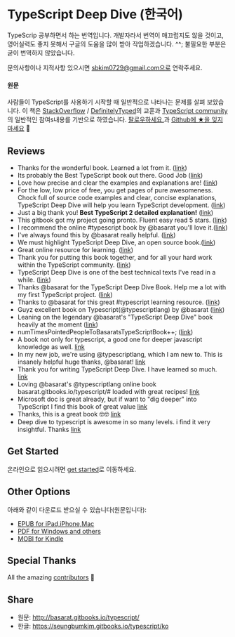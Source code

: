 TypeScript Deep Dive (한국어)
=======

TypeScrip 공부하면서 하는 번역입니다.
개발자라서 번역이 매끄럽지도 않을 것이고, 영어실력도 좋지 못해서 구글의 도움을 많이 받아 작업하겠습니다. ^^;
불필요한 부분은 굳이 번역하지 않았습니다.

문의사항이나 지적사항 있으시면 sbkim0729@gmail.com으로 연락주세요.

#### 원문
사람들이 TypeScript를 사용하기 시작할 때 일반적으로 나타나는 문제를 살펴 보았습니다. 이 책은 [StackOverflow](http://stackoverflow.com/tags/typescript/topusers) / [DefinitelyTyped](https://github.com/DefinitelyTyped/)의 교훈과 [TypeScript community](https://github.com/TypeStrong/)의 일반적인 참여s내용를 기반으로 하였습니다. [팔로우하세요.](https://twitter.com/basarat)과 [Github에 ★을 잊지 마세요](https://github.com/basarat/typescript-book) 🌹

## Reviews

* Thanks for the wonderful book. Learned a lot from it. ([link](https://www.gitbook.com/book/basarat/typescript/discussions/21#comment-1468279131934))
* Its probably the Best TypeScript book out there. Good Job ([link](https://twitter.com/thelondonjs/status/756419561570852864))
* Love how precise and clear the examples and explanations are! ([link](https://twitter.com/joe_mighty/status/758290957280346112))
* For the low, low price of free, you get pages of pure awesomeness. Chock full of source code examples and clear, concise explanations, TypeScript Deep Dive will help you learn TypeScript development. ([link](https://www.nativescript.org/blog/details/free-book-typescript-deep-dive))
* Just a big thank you! **Best TypeScript 2 detailed explanation!** ([link](https://www.gitbook.com/book/basarat/typescript/discussions/38))
* This gitbook got my project going pronto. Fluent easy read 5 stars. ([link](https://twitter.com/thebabellion/status/779888195559235584))
* I recommend the online #typescript book by @basarat you'll love it.([link](https://twitter.com/markpieszak/status/788099306590969860))
* I've always found this by @basarat really helpful. ([link](https://twitter.com/Brocco/status/789887640656945152))
* We must highlight TypeScript Deep Dive, an open source book.([link](https://www.siliconrepublic.com/enterprise/typescript-programming-javascript))
* Great online resource for learning. ([link](https://twitter.com/rdfuhr/status/790193307708076035))
* Thank you for putting this book together, and for all your hard work within the TypeScript community. ([link](https://github.com/basarat/typescript-book/pull/183#issuecomment-257799713))
* TypeScript Deep Dive is one of the best technical texts I've read in a while. ([link](https://twitter.com/borekb/status/794287092272599040))
* Thanks @basarat for the TypeScript Deep Dive Book. Help me a lot with my first TypeScript project. ([link](https://twitter.com/betolinck/status/797901548562960384))
* Thanks to @basarat for this great #typescript learning resource. ([link](https://twitter.com/markuse1501/status/799116176815230976))
* Guyz excellent book on Typescript(@typescriptlang) by @basarat ([link](https://twitter.com/deeinlove/status/813245965507260417))
* Leaning on the legendary @basarat's "TypeScript Deep Dive" book heavily at the moment ([link](https://twitter.com/sitapati/status/814379404956532737))
* numTimesPointedPeopleToBasaratsTypeScriptBook++; ([link](https://twitter.com/brocco/status/814227741696462848))
* A book not only for typescript, a good one for deeper javascript knowledge as well. [link](https://www.gitbook.com/book/basarat/typescript/discussions/59)
* In my new job, we're using @typescriptlang, which I am new to. This is insanely helpful huge thanks, @basarat! [link](https://twitter.com/netchkin/status/855339390566096896)
* Thank you for writing TypeScript Deep Dive. I have learned so much. [link](https://twitter.com/buctwbzs/status/857198618704355328?refsrc=email&s=11)
* Loving @basarat's @typescriptlang online book basarat.gitbooks.io/typescript/# loaded with great recipes! [link](https://twitter.com/ericliprandi/status/857608837309677568)
* Microsoft doc is great already, but if want to "dig deeper" into TypeScript I find this book of great value  [link](https://twitter.com/caludio/status/876729910550831104)
* Thanks, this is a great book 🤓🤓 [link](https://twitter.com/jjwonmin/status/885666375548547073)
* Deep dive to typescript is awesome in so many levels. i find it very insightful. Thanks [link](https://twitter.com/orenmizr/status/891083492787970053)

## Get Started
온라인으로 읽으시려면 [get started](https://seungbumkim.gitbooks.io/typescript/content/ko/docs/getting-started.html)로 이동하세요.

## Other Options
아래와 같이 다운로드 받으실 수 있습니다(원문입니다):
* [EPUB for iPad,iPhone,Mac](https://www.gitbook.com/download/epub/book/basarat/typescript)
* [PDF for Windows and others](https://www.gitbook.com/download/pdf/book/basarat/typescript)
* [MOBI for Kindle](https://www.gitbook.com/download/mobi/book/basarat/typescript)

## Special Thanks
All the amazing [contributors](https://github.com/basarat/typescript-book/graphs/contributors) 🌹

## Share
 * 원문: http://basarat.gitbooks.io/typescript/
 * 한글: https://seungbumkim.gitbooks.io/typescript/ko
